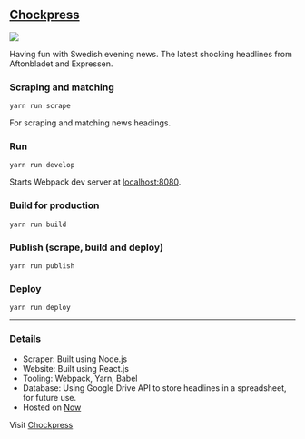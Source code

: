 ## [Chockpress](https://chockpress.now.sh)

![](https://res.cloudinary.com/urre/image/upload/v1523543987/ubzm69mfxy8lswlaagwp.png)

Having fun with Swedish evening news. The latest shocking headlines from Aftonbladet and Expressen.

### Scraping and matching

    yarn run scrape

For scraping and matching news headings.

### Run

    yarn run develop

Starts Webpack dev server at [localhost:8080](http://localhost:8080).

### Build for production

    yarn run build

### Publish (scrape, build and deploy)

    yarn run publish

### Deploy

    yarn run deploy

---

### Details

* Scraper: Built using Node.js
* Website: Built using React.js
* Tooling: Webpack, Yarn, Babel
* Database: Using Google Drive API to store headlines in a spreadsheet, for future use.
* Hosted on [Now](https://zeit.co/now)

Visit [Chockpress](https://chockpress.now.sh/)
